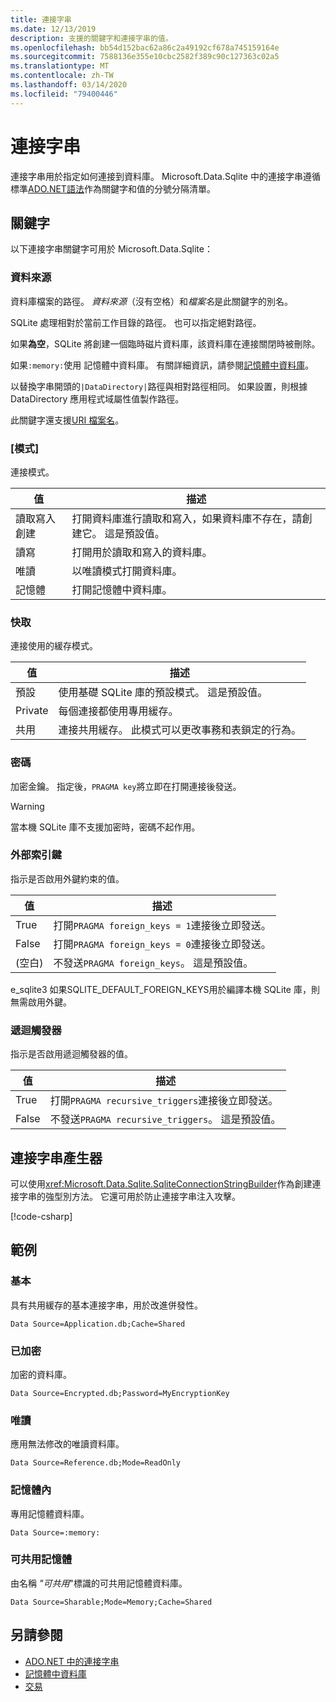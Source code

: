 ```yaml
---
title: 連接字串
ms.date: 12/13/2019
description: 支援的關鍵字和連接字串的值。
ms.openlocfilehash: bb54d152bac62a86c2a49192cf678a745159164e
ms.sourcegitcommit: 7588136e355e10cbc2582f389c90c127363c02a5
ms.translationtype: MT
ms.contentlocale: zh-TW
ms.lasthandoff: 03/14/2020
ms.locfileid: "79400446"
---
```

# <a name="connection-strings"></a>連接字串

連接字串用於指定如何連接到資料庫。 Microsoft.Data.Sqlite 中的連接字串遵循標準[ADO.NET語法](../../../framework/data/adonet/connection-strings.md)作為關鍵字和值的分號分隔清單。

## <a name="keywords"></a>關鍵字

以下連接字串關鍵字可用於 Microsoft.Data.Sqlite：

### <a name="data-source"></a>資料來源

資料庫檔案的路徑。 *資料來源*（沒有空格）和*檔案名*是此關鍵字的別名。

SQLite 處理相對於當前工作目錄的路徑。 也可以指定絕對路徑。

如果**為空**，SQLite 將創建一個臨時磁片資料庫，該資料庫在連接關閉時被刪除。

如果`:memory:`使用 記憶體中資料庫。 有關詳細資訊，請參閱[記憶體中資料庫](in-memory-databases.md)。

以替換字串開頭的`|DataDirectory|`路徑與相對路徑相同。 如果設置，則根據 DataDirectory 應用程式域屬性值製作路徑。

此關鍵字還支援[URI 檔案名](https://www.sqlite.org/uri.html)。

### <a name="mode"></a>[模式]

連接模式。

| 值           | 描述                                                                                        |
| --------------- | -------------------------------------------------------------------------------------------------- |
| 讀取寫入創建 | 打開資料庫進行讀取和寫入，如果資料庫不存在，請創建它。 這是預設值。 |
| 讀寫       | 打開用於讀取和寫入的資料庫。                                                        |
| 唯讀        | 以唯讀模式打開資料庫。                                                              |
| 記憶體          | 打開記憶體中資料庫。                                                                       |

### <a name="cache"></a>快取

連接使用的緩存模式。

| 值   | 描述                                                                                    |
| ------- | ---------------------------------------------------------------------------------------------- |
| 預設 | 使用基礎 SQLite 庫的預設模式。 這是預設值。                   |
| Private | 每個連接都使用專用緩存。                                                          |
| 共用  | 連接共用緩存。 此模式可以更改事務和表鎖定的行為。 |

### <a name="password"></a>密碼

加密金鑰。 指定後，`PRAGMA key`將立即在打開連接後發送。

> [!WARNING]
> 當本機 SQLite 庫不支援加密時，密碼不起作用。

### <a name="foreign-keys"></a>外部索引鍵

指示是否啟用外鍵約束的值。

| 值   | 描述
| ------- | --- |
| True    | 打開`PRAGMA foreign_keys = 1`連接後立即發送。
| False   | 打開`PRAGMA foreign_keys = 0`連接後立即發送。
| (空白) | 不發送`PRAGMA foreign_keys`。 這是預設值。 |

e_sqlite3 如果SQLITE_DEFAULT_FOREIGN_KEYS用於編譯本機 SQLite 庫，則無需啟用外鍵。

### <a name="recursive-triggers"></a>遞迴觸發器

指示是否啟用遞迴觸發器的值。

| 值 | 描述                                                                 |
| ----- | --------------------------------------------------------------------------- |
| True  | 打開`PRAGMA recursive_triggers`連接後立即發送。 |
| False | 不發送`PRAGMA recursive_triggers`。 這是預設值。              |

## <a name="connection-string-builder"></a>連接字串產生器

可以使用<xref:Microsoft.Data.Sqlite.SqliteConnectionStringBuilder>作為創建連接字串的強型別方法。 它還可用於防止連接字串注入攻擊。

[!code-csharp[](../../../../samples/snippets/standard/data/sqlite/EncryptionSample/Program.cs?name=snippet_ConnectionStringBuilder)]

## <a name="examples"></a>範例

### <a name="basic"></a>基本

具有共用緩存的基本連接字串，用於改進併發性。

```ConnectionString
Data Source=Application.db;Cache=Shared
```

### <a name="encrypted"></a>已加密

加密的資料庫。

```ConnectionString
Data Source=Encrypted.db;Password=MyEncryptionKey
```

### <a name="read-only"></a>唯讀

應用無法修改的唯讀資料庫。

```ConnectionString
Data Source=Reference.db;Mode=ReadOnly
```

### <a name="in-memory"></a>記憶體內

專用記憶體資料庫。

```ConnectionString
Data Source=:memory:
```

### <a name="sharable-in-memory"></a>可共用記憶體

由名稱 *"可共用*"標識的可共用記憶體資料庫。

```ConnectionString
Data Source=Sharable;Mode=Memory;Cache=Shared
```

## <a name="see-also"></a>另請參閱

* [ADO.NET 中的連接字串](../../../framework/data/adonet/connection-strings.md)
* [記憶體中資料庫](in-memory-databases.md)
* [交易](transactions.md)
